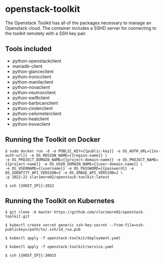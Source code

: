 # openstack-toolkit
The Openstack Toolkit has all of the packages necessary to manage an Openstack cloud. The container includes a SSHD server for connecting to the toolkit remotely with a SSH key pair. 

## Tools included

- python-openstackclient
- mariadb-client
- python-glanceclient
- python-ironicclient
- python-manilaclient
- python-novaclient
- python-neutronclient
- python-swiftclient
- python-barbicanclient
- python-cinderclient
- python-ceilometerclient
- python-heatclient
- python-troveclient

## Running the Toolkit on Docker

```
$ sudo docker run -d -e PUBLIC_KEY={{public-key}} -e OS_AUTH_URL={{os-auth-url}} -e OS_REGION_NAME={{region-name}} \
-e OS_PROJECT_DOMAIN_NAME={{project-domain-name}} -e OS_PROJECT_NAME={{project-name}} -e OS_USER_DOMAIN_NAME={{user-domain-name}} \
-e OS_USERNAME={{username}} -e OS_PASSWORD={{password}} -e OS_IDENTITY_API_VERSION=3 -e OS_IMAGE_API_VERSION=2 \
-p 2022:22 slarimore02/openstack-toolkit:latest

$ ssh {{HOST_IP}}:2022

```
## Running the Toolkit on Kubernetes

```
$ git clone -b master https://github.com/slarimore02/openstack-toolkit.git

$ kubectl create secret generic ssh-key-secret --from-file=ssh-publickey=/path/to/.ssh/id_rsa.pub

$ kubectl apply -f openstack-toolkit/deployment.yaml

$ kubectl apply -f openstack-toolkit/service.yaml 

$ ssh {{HOST_IP}}:30015

```
